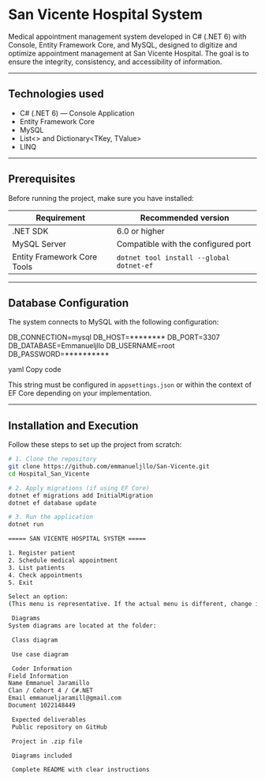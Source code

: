 #  San Vicente Hospital System

Medical appointment management system developed in C# (.NET 6) with Console, Entity Framework Core, and MySQL, designed to digitize and optimize appointment management at San Vicente Hospital.
The goal is to ensure the integrity, consistency, and accessibility of information.

---

##  Technologies used

- C# (.NET 6) — Console Application
- Entity Framework Core
- MySQL
- List<> and Dictionary<TKey, TValue>
- LINQ

---

##  Prerequisites

Before running the project, make sure you have installed:

| Requirement | Recommended version |
|-----------|-------------|
| .NET SDK | 6.0 or higher |
| MySQL Server | Compatible with the configured port |
| Entity Framework Core Tools | `dotnet tool install --global dotnet-ef` |

---

##  Database Configuration

The system connects to MySQL with the following configuration:

DB_CONNECTION=mysql
DB_HOST=********
DB_PORT=3307
DB_DATABASE=Emmanueljllo
DB_USERNAME=root
DB_PASSWORD=**********

yaml
Copy code

This string must be configured in `appsettings.json` or within the context of EF Core depending on your implementation.

---

##  Installation and Execution

Follow these steps to set up the project from scratch:

```bash
# 1. Clone the repository
git clone https://github.com/emmanueljllo/San-Vicente.git
cd Hospital_San_Vicente

# 2. Apply migrations (if using EF Core)
dotnet ef migrations add InitialMigration
dotnet ef database update

# 3. Run the application
dotnet run

===== SAN VICENTE HOSPITAL SYSTEM =====

1. Register patient
2. Schedule medical appointment
3. List patients
4. Check appointments
5. Exit

Select an option:
(This menu is representative. If the actual menu is different, change it.)

 Diagrams
System diagrams are located at the folder:

 Class diagram

 Use case diagram

 Coder Information
Field Information
Name Emmanuel Jaramillo
Clan / Cohort 4 / C#.NET
Email emmanueljaramill@gmail.com
Document 1022148449

 Expected deliverables
 Public repository on GitHub

 Project in .zip file

 Diagrams included

 Complete README with clear instructions
